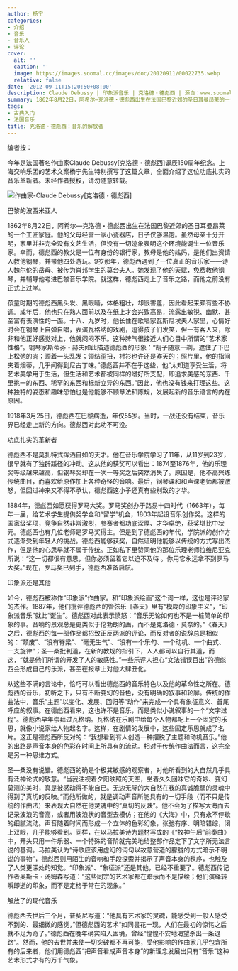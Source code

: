 ```yaml
---
author: 杨宁
categories:
- 介绍
- 音乐
- 音乐人
- 评论
cover:
  alt: ''
  caption: ''
  image: https://images.soomal.cc/images/doc/20120911/00022735.webp
  relative: false
date: '2012-09-11T15:20:50+08:00'
description: Claude Debussy | 印象派音乐 | 克洛德・德彪西 | 源自：www.soomal.com | 版权：特约 |  平均/总评分：09.80/49
summary: 1862年8月22日，阿希尔―克洛德・德彪西出生在法国巴黎近郊的圣日耳曼昂莱的一个工匠家庭。他的父母经营一家小瓷器店，日子仅够温饱。虽然母亲十分开明，家里并非完全没有文艺生活，但没有一切迹象表明这个环境能诞生一位音乐家。幸而，德彪西的教父是一位有身份的银行家，教母是他的姑妈……
tags:
- 古典入门
- 法国音乐
title: 克洛德・德彪西：音乐的解放者
---
```


编者按：

今年是法国著名作曲家Claude Debussy[克洛德・德彪西]诞辰150周年纪念。上海交响乐团的艺术文案杨宁先生特别撰写了这篇文章，全面介绍了这位功底扎实的音乐革新者。未经作者授权，请勿随意转载。

![作曲家-Claude Debussy[克洛德・德彪西]](https://images.soomal.cc/images/doc/20120911/00022735.webp)





巴黎的波西米亚人

1862年8月22日，阿希尔―克洛德・德彪西出生在法国巴黎近郊的圣日耳曼昂莱的一个工匠家庭。他的父母经营一家小瓷器店，日子仅够温饱。虽然母亲十分开明，家里并非完全没有文艺生活，但没有一切迹象表明这个环境能诞生一位音乐家。幸而，德彪西的教父是一位有身份的银行家，教母是他的姑妈，是他们出资请人教他钢琴，并带他四处游玩。9岁那年，德彪西遇到了一位真正的音乐家――诗人魏尔伦的岳母、被传为肖邦学生的莫台夫人。她发现了他的天赋，免费教他钢琴，并辅导他考进巴黎音乐学院。就这样，德彪西走上了音乐之路，而他之前没有正式上过学。

孩童时期的德彪西黑头发、黑眼睛，体格粗壮，却很害羞，因此看起来颇有些不协调。成年后，他也只在熟人面前以及在纸上才会兴致高昂，流露出敏锐、幽默、甚至富有表演性的一面。十八、九岁时，他长住在歌唱家瓦斯尼埃夫人家里，心情好时会在钢琴上自弹自唱，表演瓦格纳的戏剧，逗得孩子们发笑，但一有客人来，除非和他正好感觉对上，他就闷闷不乐。这种脾气很接近人们心目中所谓的“艺术家性格”。钢琴家斯蒂芬・赫夫如此描述德彪西的形象：“胡子随意一剃，遮住了下巴上松弛的肉；顶着一头乱发；领结歪扭，衬衫也许还是昨天的；照片里，他的指间夹着烟蒂，几乎闻得到尼古丁味。”德彪西并不在乎这些，他“太知道享受生活，将艺术美学用于生活，但生活和艺术都被同样的嗜好所支配，即追求美感的东西、千里挑一的东西、稀罕的东西和标新立异的东西。”因此，他也没有钱来打理这些。这种独特的姿态和趣味恐怕也是他能够不顾章法和陈规，发展起新的音乐语言的内在原因。

1918年3月25日，德彪西在巴黎病逝，年仅55岁。当时，一战还没有结束，音乐界已经走上新的方向。德彪西对此功不可没。

功底扎实的革新者

德彪西不是莫扎特式挥洒自如的天才。他在音乐学院学习了11年，从11岁到23岁，很早就有了独辟蹊径的冲动。这从他的获奖可以看出：1874至1876年，他的乐理奖等级越来越高，但钢琴奖却在一次一等奖之后突然消失了。原因是，他不高兴练传统曲目，而喜欢给原作加上各种奇怪的音响。最后，钢琴课和和声课老师都被激怒，但回过神来又不得不承认，德彪西这小子还真有些别致的才华。

1884年，德彪西如愿获得罗马大奖。罗马奖创办于路易十四时代（1663年），每年一届，给艺术学生提供奖学金和“留学”机会，1803年起设音乐创作奖。这样的国家级奖项，竞争自然非常激烈，参赛者都功底深厚、才华卓绝，获奖堪比中状元。德彪西也有几位老师是罗马奖得主。但是到了德彪西的年代，学院派的创作方式逐渐受到年轻人的挑战。德彪西能够获奖，自然证明他能够以传统的方式写出杰作，但是他的心思早就不属于传统。正如私下里赞同他的那位乐理老师拉维尼亚克所说：“这一切都很有意思，但你必须留着它以迫不及待 。你用它永远拿不到罗马大奖。”现在，罗马奖已到手，德彪西准备启航。

印象派还是其他

如今，德彪西被称作“印象派”作曲家。和“印象派绘画”这个词一样，这也是评论家的杰作。1887年，他们批评德彪西的管弦乐《春天》里有“模糊的印象主义”，“印象派音乐”就此“诞生”。德彪西对此表示愤怒：“音乐无论如何也不是一桩简单的印象的事。音响的景观总是更类似于伦勃朗的画，而不是克洛德・莫奈的。”《春天》之后，德彪西的每一部作品都招致正反两派的评论，而反对者的说辞总是相似的：“颓废”、“没有脊梁”、“毫无生气”、“没有一个乐句、一个动机、一个曲式、一支旋律”；圣―桑批判道，在新的教规的指引下，人人都可以自行其道，而这，“就是他们所谓的开发了人的敏感性。”一些乐评人担心“文法错误百出”的德彪西会形成自己的乐派，甚至在报章上对他大肆丑化。

从这些不满的言论中，恰巧可以看出德彪西的音乐特色以及他的革命性之所在。德彪西的音乐，初听之下，只有不断变幻的音色，没有明确的叙事和轮廓。传统的作曲法中，音乐“主题”以变化、发展、回归等“动作”来完成一个具有象征意义、首尾呼应的叙事。在德彪西看来，这也许不是音乐，而是类似小说叙事的一个“文字过程”。德彪西早年崇拜过瓦格纳。瓦格纳在乐剧中给每个人物都配上一个固定的乐思，就像小说家给人物起名字。这样，在剧情的发展中，这些固定乐思就成了名片。这正是德彪西所反对的：“我想看到有人创造一种摆脱了主题和动机音乐。”他的出路是声音本身的色彩在时间上所具有的流动。相对于传统作曲法而言，这完全是另一种思维方式。

圣―桑没有说错。德彪西的确是个极其敏感的观察者，对他所看到的大自然几乎具有泛神论式的敬意。“当我注视着夕阳映照的天空，坐着久久回味它的奇妙、变幻莫测的美时，真是被感动得不能自已。无边无际的大自然在我的真诚脆弱的灵魂中得到了真切的反映。”而他所做的，就是调动声音所能具有的一切手段（而不只是传统的作曲法）来表现大自然在他灵魂中的“真切的反映”。他不会为了描写大海而去记录波浪的音高，或者用波浪状的音型去模仿；在他的《大海》中，只有永不停歇的细腻流动。声音随着时间而形成一个立体的色彩幻象，张弛有序、明暗错综，闭上双眼，几乎能够看到。同样，在以马拉美诗为题材写成的《“牧神午后”前奏曲》中，开头只用一件乐器、一个特殊的音阶就完美地给整部作品定下了文字所无法言说的基调。马拉美认为“诗歌应该用虚幻的词句以故意营造的朦胧的方式暗示不明说的事物”，德彪西则用陌生的音响和手段探索并揭示了声音本身的秩序，也触及了人类更深处的知觉。“印象派”、“象征派”还是其他，已经不重要了。德彪西传记作者奥斯卡・汤姆森写道：“这些同宗的艺术家都在暗示而不是描绘；他们演绎转瞬即逝的印象，而不是定格于常在的现象。”

解放了的现代音乐

德彪西去世后三个月，普契尼写道：“他具有艺术家的灵魂，能感受到一般人感受不到的、最细微的感觉，”但德彪西的艺术“如同昙花一现，人们在最初的惊诧之后就不足为奇了。”德彪西在晚年确实陷入困境，曾经“惶惶不安地渴望杀出一条退路”。然而，他的去世并未使一切突破都不再可能，受他影响的作曲家几乎包含所有的后来者，他们用德彪西“把声音看成声音本身”的新理念发展出只有“音乐”这种艺术形式才有的万千气象。